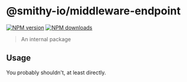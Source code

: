 # @smithy-io/middleware-endpoint

[![NPM version](https://img.shields.io/npm/v/@smithy-io/middleware-endpoint/latest.svg)](https://www.npmjs.com/package/@smithy-io/middleware-endpoint)
[![NPM downloads](https://img.shields.io/npm/dm/@smithy-io/middleware-endpoint.svg)](https://www.npmjs.com/package/@smithy-io/middleware-endpoint)

> An internal package

## Usage

You probably shouldn't, at least directly.

